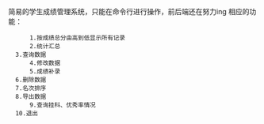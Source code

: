 简易的学生成绩管理系统，只能在命令行进行操作，前后端还在努力ing
相应的功能：


          1.按成绩总分由高到低显示所有记录
          2.统计汇总                      
	  3.查询数据                    
          4.修改数据                        
          5.成绩补录                         
	  6.删除数据                         
	  7.名次排序                        
	  8.导出数据                         
          9.查询挂科、优秀率情况            
	  10.退出    
